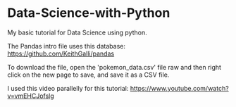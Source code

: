 # Data-Science-with-Python
My basic tutorial for Data Science using python.

The Pandas intro file uses this database: https://github.com/KeithGalli/pandas

To download the file, open the 'pokemon_data.csv' file raw and then right click on the new page to save, and save it as a CSV file.

I used this video parallelly for this tutorial: https://www.youtube.com/watch?v=vmEHCJofslg
